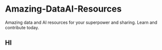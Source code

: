 # Amazing-DataAI-Resources
Amazing data and AI resources for your superpower and sharing. Learn and contribute today. 

## HI